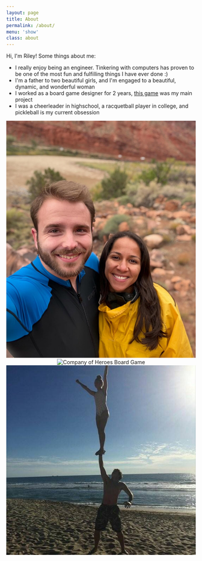 ```yaml
---
layout: page
title: About
permalink: /about/
menu: 'show'
class: about
---
```


Hi, I'm Riley! Some things about me:

- I really enjoy being an engineer. Tinkering with computers has proven to be one of the most fun and fulfilling things I have ever done :)
- I'm a father to two beautiful girls, and I'm engaged to a beautiful, dynamic, and wonderful woman
- I worked as a board game designer for 2 years, [this game](https://www.kickstarter.com/projects/badcrow/company-of-heroes-board-game) was my main project
- I was a cheerleader in highschool, a racquetball player in college, and pickleball is my current obsession

<div style="text-align: center;">
  <img class="about-image" src="/static/alternate_profile.jpg" alt="Profile Picture">
  <img class="about-image" src="/static/board_game_shot.jpg" alt="Company of Heroes Board Game">
  <img class="about-image" src="/static/cheerleading_shot.jpg" alt="Cheerleading">
</div>